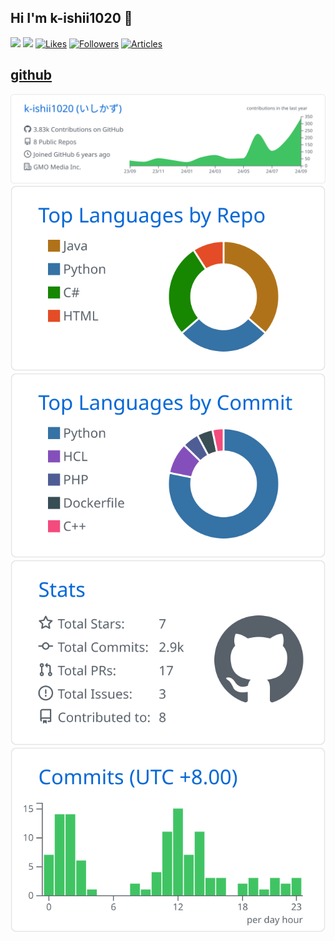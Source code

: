 ## Hi I'm k-ishii1020 👋

<p align="left"> 
  <a href="http://x.com/k_ishii1020"><img height="20" src="https://img.shields.io/twitter/follow/k_ishii1020?style=flat&logo=x" /></a>
  <a href="https://github.com/k-ishii1020"><img height="20" src="https://img.shields.io/github/stars/k-ishii1020?logo=github&style=flat" /></a>
  <a href="https://zenn.dev/k_ishii1020"><img height="20" src="https://badgen.org/img/zenn/k_ishii1020/likes?style=plastic" alt="Likes" /></a>
  <a href="https://zenn.dev/k_ishii1020"><img height="20" src="https://badgen.org/img/zenn/k_ishii1020/followers?style=plastic" alt="Followers" /></a>
  <a href="https://zenn.dev/k_ishii1020"><img height="20" src="https://badgen.org/img/zenn/k_ishii1020/articles?style=plastic" alt="Articles" /></a>
</p>

## [github](./github/README.md)
[![](https://raw.githubusercontent.com/k-ishii1020/k-ishii1020/main/profile-summary-card-output/github/0-profile-details.svg)](https://github.com/vn7n24fzkq/github-profile-summary-cards)
[![](https://raw.githubusercontent.com/k-ishii1020/k-ishii1020/main/profile-summary-card-output/github/1-repos-per-language.svg)](https://github.com/vn7n24fzkq/github-profile-summary-cards) [![](https://raw.githubusercontent.com/k-ishii1020/k-ishii1020/main/profile-summary-card-output/github/2-most-commit-language.svg)](https://github.com/vn7n24fzkq/github-profile-summary-cards)
[![](https://raw.githubusercontent.com/k-ishii1020/k-ishii1020/main/profile-summary-card-output/github/3-stats.svg)](https://github.com/vn7n24fzkq/github-profile-summary-cards) [![](https://raw.githubusercontent.com/k-ishii1020/k-ishii1020/main/profile-summary-card-output/github/4-productive-time.svg)](https://github.com/vn7n24fzkq/github-profile-summary-cards)